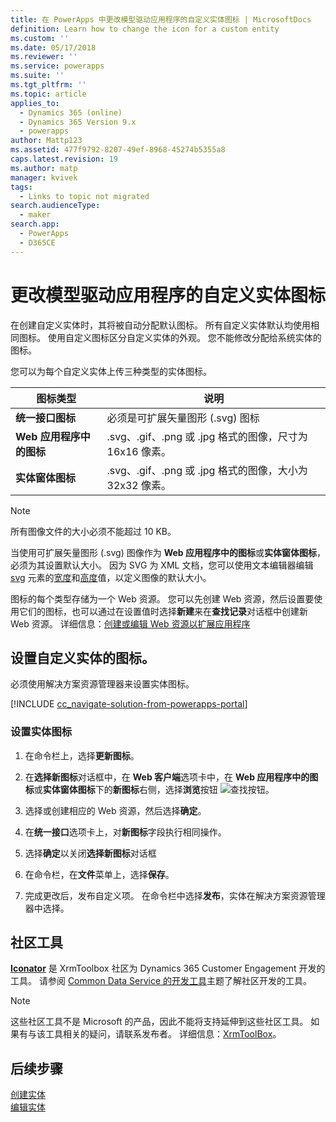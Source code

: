 ```yaml
---
title: 在 PowerApps 中更改模型驱动应用程序的自定义实体图标 | MicrosoftDocs
definition: Learn how to change the icon for a custom entity
ms.custom: ''
ms.date: 05/17/2018
ms.reviewer: ''
ms.service: powerapps
ms.suite: ''
ms.tgt_pltfrm: ''
ms.topic: article
applies_to:
  - Dynamics 365 (online)
  - Dynamics 365 Version 9.x
  - powerapps
author: Mattp123
ms.assetid: 477f9792-8207-49ef-8968-45274b5355a8
caps.latest.revision: 19
ms.author: matp
manager: kvivek
tags:
  - Links to topic not migrated
search.audienceType:
  - maker
search.app:
  - PowerApps
  - D365CE
---
```

# <a name="change-model-driven-app-custom-entity-icons"></a>更改模型驱动应用程序的自定义实体图标 

在创建自定义实体时，其将被自动分配默认图标。 所有自定义实体默认均使用相同图标。 使用自定义图标区分自定义实体的外观。 您不能修改分配给系统实体的图标。  
  
 您可以为每个自定义实体上传三种类型的实体图标。 

|图标类型  |说明  |
|---------|---------|
|**统一接口图标**|必须是可扩展矢量图形 (.svg) 图标 |
|**Web 应用程序中的图标**|.svg、.gif、.png 或 .jpg 格式的图像，尺寸为 16x16 像素。|
|**实体窗体图标**|.svg、.gif、.png 或 .jpg 格式的图像，大小为 32x32 像素。|

> [!NOTE]
> 所有图像文件的大小必须不能超过 10 KB。
>
> 当使用可扩展矢量图形 (.svg) 图像作为 **Web 应用程序中的图标**或**实体窗体图标**，必须为其设置默认大小。 因为 SVG 为 XML 文档，您可以使用文本编辑器编辑 [svg](https://developer.mozilla.org/docs/Web/SVG/Element/svg) 元素的[宽度](https://developer.mozilla.org/docs/Web/SVG/Attribute/width)和[高度](https://developer.mozilla.org/docs/Web/SVG/Attribute/height)值，以定义图像的默认大小。

图标的每个类型存储为一个 Web 资源。 您可以先创建 Web 资源，然后设置要使用它们的图标，也可以通过在设置值时选择**新建**来在**查找记录**对话框中创建新 Web 资源。 详细信息：[创建或编辑 Web 资源以扩展应用程序](create-edit-web-resources.md)

## <a name="set-the-icons-for-a-custom-entity"></a>设置自定义实体的图标。

必须使用解决方案资源管理器来设置实体图标。

[!INCLUDE [cc_navigate-solution-from-powerapps-portal](../../includes/cc_navigate-solution-from-powerapps-portal.md)]

### <a name="set-entity-icons"></a>设置实体图标

1. 在命令栏上，选择**更新图标**。  
  
2. 在**选择新图标**对话框中，在 **Web 客户端**选项卡中，在 **Web 应用程序中的图标**或**实体窗体图标**下的**新图标**右侧，选择**浏览**按钮 ![查找按钮](media/lookup-button-4.gif)。
3. 选择或创建相应的 Web 资源，然后选择**确定**。 
4. 在**统一接口**选项卡上，对**新图标**字段执行相同操作。
5. 选择**确定**以关闭**选择新图标**对话框
6. 在命令栏，在**文件**菜单上，选择**保存**。  
7. 完成更改后，发布自定义项。 在命令栏中选择**发布**，实体在解决方案资源管理器中选择。
  
## <a name="community-tools"></a>社区工具

**[Iconator](https://www.xrmtoolbox.com/plugins/MscrmTools.Iconator/)** 是 XrmToolbox 社区为 Dynamics 365 Customer Engagement 开发的工具。 请参阅 [Common Data Service 的开发工具](https://docs.microsoft.com/dynamics365/customer-engagement/developer/developer-tools)主题了解社区开发的工具。

> [!NOTE]
> 这些社区工具不是 Microsoft 的产品，因此不能将支持延伸到这些社区工具。 如果有与该工具相关的疑问，请联系发布者。 详细信息：[XrmToolBox](https://www.xrmtoolbox.com)。

## <a name="next-steps"></a>后续步骤  
[创建实体](../common-data-service/create-edit-entities.md)<br />
[编辑实体](../common-data-service/edit-entities.md)

